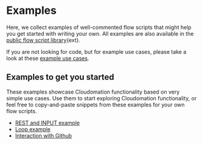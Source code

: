 # Examples

Here, we collect examples of well-commented flow scripts that might help you get started with writing your own. All examples are also available in the [public flow script library](https://github.com/starflows/library){ext}.

If you are not looking for code, but for example use cases, please take a look at these [example use cases](/site/Example+use+cases).

## Examples to get you started
These examples showcase Cloudomation functionality based on very simple use cases. Use them to start exploring Cloudomation functionality, or feel free to copy-and-paste snippets from these examples for your own flow scripts.

- [REST and INPUT example](REST+and+INPUT+example)
- [Loop example](Loop+example)
- [Interaction with Github](Interaction+with+Github)
